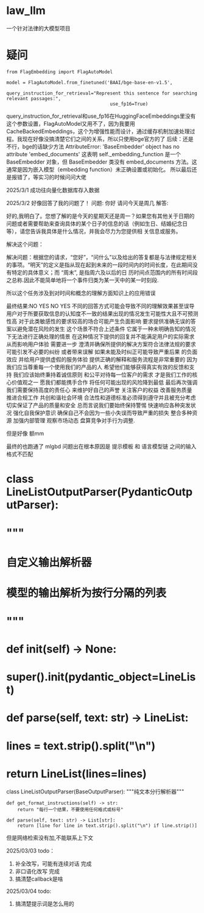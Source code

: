 # law_llm
一个针对法律的大模型项目

# 疑问

```
from FlagEmbedding import FlagAutoModel

model = FlagAutoModel.from_finetuned('BAAI/bge-base-en-v1.5',
                                      query_instruction_for_retrieval="Represent this sentence for searching relevant passages:",
                                      use_fp16=True)
```
query_instruction_for_retrieval和use_fp16在HuggingFaceEmbeddings里没有这个参数设置，FlagAutoModel又用不了，因为我要用CacheBackedEmbeddings，这个为增强性能而设计，通过缓存机制加速处理过程。我现在好像没搞清楚它们之间的关系，所以只使用bge官方的了
后续：还是不行，bge的话缺少方法 AttributeError: 'BaseEmbedder' object has no attribute 'embed_documents'
这表明 self._embedding_function 是一个 BaseEmbedder 对象，但 BaseEmbedder 类没有 embed_documents 方法。这通常是因为嵌入模型（embedding function）未正确设置或初始化。
所以最后还是报错了，等实习的时候问问大佬

2025/3/1
成功往向量化数据库存入数据

2025/3/2
好像回答了我的问题了！
问题: 你好 请问今天是周几
解答:

好的,我明白了。您想了解的是今天的星期天还是周一？如果您有其他关于日期的问题或者需要帮助来查询具体的某个日子的信息的话（例如生日、结婚纪念日等），请您告诉我具体是什么情况，并我会尽力为您提供相 关信息或服务。

解决这个问题：

解决问题：根据您的请求，“您好”，“问什么”以及给出的答复都是与法律规定相关的事项。“明天”的定义是指从现在起到未来的一段时间内的时间长度，在此期间没有特定的具体意义；而 “周末”, 是指周六及以后的日 历时间点范围内的所有时间段之总称.因此不能简单地将一个事件归类为某一天中的某一时刻段.

所以这个任务涉及到对时间和概念的理解方面知识上的应用错误

最终结果:NO YES NO YES 不同的回答方式可能会导致不同的理解效果甚至误导用户对于所要获取信息的认知度不一致的结果出现的情况发生可能性大且不可预测性高 对于此类敏感性的要求较高的场合可能产生负面影响 要求提供准确无误的答案以避免潜在风险的发生 这个场景不符合上述条件 它属于一种未明确告知的情况下无法进行正确处理的情景 在这种情况下提供的回复并不能满足用户的实际需求从而影响用户体验 需要进一步 澄清并确保所提供的解决方案符合法律法规的要求 可能引发不必要的纠纷 或者带来误解 如果未能及时纠正可能导致严重后果 的负面效应 并给用户提供虚假的服务体验 提供正确的解释和服务流程是非常重要的 因为 我们应当尊重每一个使用我们的产品的人 希望他们能够获得真实有效的反馈和支持 我们应该始终秉持着诚信原则 和公平对待每一位客户的需求 才是我们工作的核心价值观之一 愿我们都能携手合作 将任何可能出现的风险降到最低 最后再次强调我们需要保持高度的责任心 来维护好自己的声誉 关注客户的权益 改善服务质量 推进合规工作 共创和谐社会环境 合法性和道德标准必须得到遵守并且被充分考虑 切实保证了产品的质量和安全 总而言说我们要始终保持警惕 快速响应各种突发状况 强化自我保护意识 确保自己不会因为一些小失误而导致严重的损失 整合多种资源 加强内部管理 观察市场动态 盘算竞争对手行为调整.

但是好像 额mm

最终的也跑通了 mlgbd 问题出在根本原因是 提示模板 和 语言模型链 之间的输入格式不匹配

# class LineListOutputParser(PydanticOutputParser):
#     """
#     自定义输出解析器
#     模型的输出解析为按行分隔的列表
#     """
#     def __init__(self) -> None:
#         super().__init__(pydantic_object=LineList)

#     def parse(self, text: str) -> LineList:
#         lines = text.strip().split("\n")
#         return LineList(lines=lines)

class LineListOutputParser(BaseOutputParser):
    """纯文本分行解析器"""
    
    def get_format_instructions(self) -> str:
        return "每行一个结果，不要使用任何格式或标号"
    
    def parse(self, text: str) -> List[str]:
        return [line for line in text.strip().split("\n") if line.strip()]

但是网络检索没有加,不能联系上下文


2025/03/03
todo：
1. 补全改写，可能有连续对话 完成
2. 非口语化改写            完成
3. 搞清楚callback是啥

2025/03/04
todo:
1. 搞清楚提示词是怎么用的 